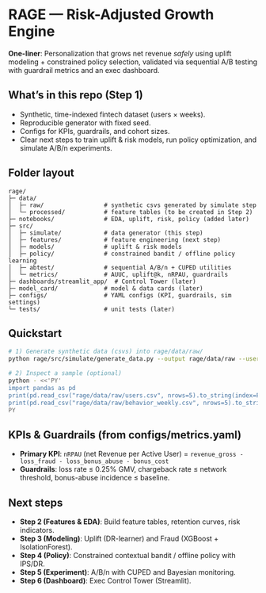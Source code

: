 # RAGE — Risk-Adjusted Growth Engine

**One-liner**: Personalization that grows net revenue _safely_ using uplift modeling + constrained policy selection, validated via sequential A/B testing with guardrail metrics and an exec dashboard.

## What’s in this repo (Step 1)

- Synthetic, time-indexed fintech dataset (users × weeks).
- Reproducible generator with fixed seed.
- Configs for KPIs, guardrails, and cohort sizes.
- Clear next steps to train uplift & risk models, run policy optimization, and simulate A/B/n experiments.

## Folder layout

```
rage/
├─ data/
│  ├─ raw/                 # synthetic csvs generated by simulate step
│  └─ processed/           # feature tables (to be created in Step 2)
├─ notebooks/              # EDA, uplift, risk, policy (added later)
├─ src/
│  ├─ simulate/            # data generator (this step)
│  ├─ features/            # feature engineering (next step)
│  ├─ models/              # uplift & risk models
│  ├─ policy/              # constrained bandit / offline policy learning
│  ├─ abtest/              # sequential A/B/n + CUPED utilities
│  └─ metrics/             # AUUC, uplift@k, nRPAU, guardrails
├─ dashboards/streamlit_app/  # Control Tower (later)
├─ model_card/             # model & data cards (later)
├─ configs/                # YAML configs (KPI, guardrails, sim settings)
└─ tests/                  # unit tests (later)
```

## Quickstart

```bash
# 1) Generate synthetic data (csvs) into rage/data/raw/
python rage/src/simulate/generate_data.py --output rage/data/raw --users 10000 --weeks 12 --seed 42

# 2) Inspect a sample (optional)
python - <<'PY'
import pandas as pd
print(pd.read_csv("rage/data/raw/users.csv", nrows=5).to_string(index=False))
print(pd.read_csv("rage/data/raw/behavior_weekly.csv", nrows=5).to_string(index=False))
PY
```

## KPIs & Guardrails (from configs/metrics.yaml)

- **Primary KPI**: `nRPAU` (net Revenue per Active User) = `revenue_gross - loss_fraud - loss_bonus_abuse - bonus_cost`
- **Guardrails**: loss rate ≤ 0.25% GMV, chargeback rate ≤ network threshold, bonus-abuse incidence ≤ baseline.

## Next steps

- **Step 2 (Features & EDA)**: Build feature tables, retention curves, risk indicators.
- **Step 3 (Modeling)**: Uplift (DR-learner) and Fraud (XGBoost + IsolationForest).
- **Step 4 (Policy)**: Constrained contextual bandit / offline policy with IPS/DR.
- **Step 5 (Experiment)**: A/B/n with CUPED and Bayesian monitoring.
- **Step 6 (Dashboard)**: Exec Control Tower (Streamlit).
